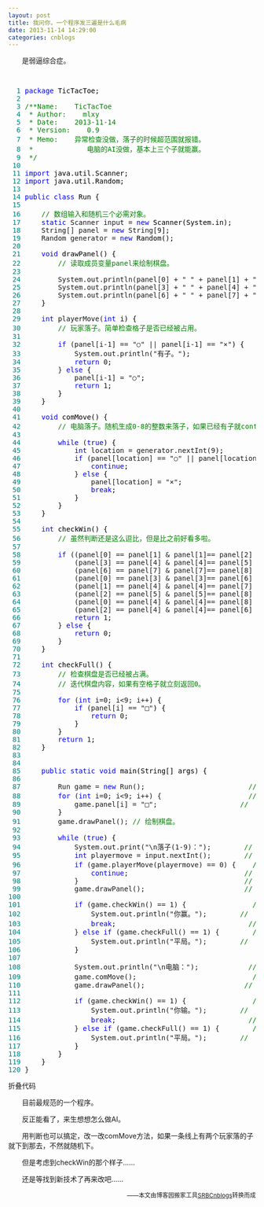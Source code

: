 ```yaml
---
layout: post
title: 我问你，一个程序发三遍是什么毛病
date: 2013-11-14 14:29:00
categories: cnblogs
---
```


<p>　　是弱逼综合症。</p>
<div class="cnblogs_code" onclick="cnblogs_code_show('f94b3fc0-0383-4bc8-b618-27363c12c15b')"><img id="code_img_closed_f94b3fc0-0383-4bc8-b618-27363c12c15b" class="code_img_closed" src="http://images.cnblogs.com/OutliningIndicators/ContractedBlock.gif" alt="" width="11" height="16" /><img id="code_img_opened_f94b3fc0-0383-4bc8-b618-27363c12c15b" class="code_img_opened" style="display: none;" onclick="cnblogs_code_hide('f94b3fc0-0383-4bc8-b618-27363c12c15b',event)" src="http://images.cnblogs.com/OutliningIndicators/ExpandedBlockStart.gif" alt="" />
<div id="cnblogs_code_open_f94b3fc0-0383-4bc8-b618-27363c12c15b" class="cnblogs_code_hide">
<pre><span style="color: #008080;">  1</span> <span style="color: #0000ff;">package</span><span style="color: #000000;"> TicTacToe;
</span><span style="color: #008080;">  2</span> 
<span style="color: #008080;">  3</span> <span style="color: #008000;">/**</span><span style="color: #008000;">Name:    TicTacToe
</span><span style="color: #008080;">  4</span> <span style="color: #008000;"> * Author:    mlxy
</span><span style="color: #008080;">  5</span> <span style="color: #008000;"> * Date:    2013-11-14
</span><span style="color: #008080;">  6</span> <span style="color: #008000;"> * Version:    0.9
</span><span style="color: #008080;">  7</span> <span style="color: #008000;"> * Memo:    异常检查没做，落子的时候超范围就报错。
</span><span style="color: #008080;">  8</span> <span style="color: #008000;"> *             电脑的AI没做，基本上三个子就能赢。
</span><span style="color: #008080;">  9</span>  <span style="color: #008000;">*/</span>
<span style="color: #008080;"> 10</span> 
<span style="color: #008080;"> 11</span> <span style="color: #0000ff;">import</span><span style="color: #000000;"> java.util.Scanner;
</span><span style="color: #008080;"> 12</span> <span style="color: #0000ff;">import</span><span style="color: #000000;"> java.util.Random;
</span><span style="color: #008080;"> 13</span> 
<span style="color: #008080;"> 14</span> <span style="color: #0000ff;">public</span> <span style="color: #0000ff;">class</span><span style="color: #000000;"> Run {
</span><span style="color: #008080;"> 15</span>     
<span style="color: #008080;"> 16</span>     <span style="color: #008000;">//</span><span style="color: #008000;"> 数组输入和随机三个必需对象。</span>
<span style="color: #008080;"> 17</span>     <span style="color: #0000ff;">static</span> Scanner input = <span style="color: #0000ff;">new</span><span style="color: #000000;"> Scanner(System.in);
</span><span style="color: #008080;"> 18</span>     String[] panel = <span style="color: #0000ff;">new</span> String[9<span style="color: #000000;">];
</span><span style="color: #008080;"> 19</span>     Random generator = <span style="color: #0000ff;">new</span><span style="color: #000000;"> Random();
</span><span style="color: #008080;"> 20</span>     
<span style="color: #008080;"> 21</span>     <span style="color: #0000ff;">void</span><span style="color: #000000;"> drawPanel() {
</span><span style="color: #008080;"> 22</span>         <span style="color: #008000;">//</span><span style="color: #008000;"> 读取成员变量panel来绘制棋盘。</span>
<span style="color: #008080;"> 23</span>         
<span style="color: #008080;"> 24</span>         System.out.println(panel[0] + " " + panel[1] + " " + panel[2<span style="color: #000000;">]);
</span><span style="color: #008080;"> 25</span>         System.out.println(panel[3] + " " + panel[4] + " " + panel[5<span style="color: #000000;">]);
</span><span style="color: #008080;"> 26</span>         System.out.println(panel[6] + " " + panel[7] + " " + panel[8<span style="color: #000000;">]);
</span><span style="color: #008080;"> 27</span> <span style="color: #000000;">    }
</span><span style="color: #008080;"> 28</span>     
<span style="color: #008080;"> 29</span>     <span style="color: #0000ff;">int</span> playerMove(<span style="color: #0000ff;">int</span><span style="color: #000000;"> i) {
</span><span style="color: #008080;"> 30</span>         <span style="color: #008000;">//</span><span style="color: #008000;"> 玩家落子。简单检查格子是否已经被占用。</span>
<span style="color: #008080;"> 31</span>         
<span style="color: #008080;"> 32</span>         <span style="color: #0000ff;">if</span> (panel[i-1] == "○" || panel[i-1] == "&times;"<span style="color: #000000;">) {
</span><span style="color: #008080;"> 33</span>             System.out.println("有子。"<span style="color: #000000;">);
</span><span style="color: #008080;"> 34</span>             <span style="color: #0000ff;">return</span> 0<span style="color: #000000;">;
</span><span style="color: #008080;"> 35</span>         } <span style="color: #0000ff;">else</span><span style="color: #000000;"> {
</span><span style="color: #008080;"> 36</span>             panel[i-1] = "○"<span style="color: #000000;">;
</span><span style="color: #008080;"> 37</span>             <span style="color: #0000ff;">return</span> 1<span style="color: #000000;">;
</span><span style="color: #008080;"> 38</span> <span style="color: #000000;">        }
</span><span style="color: #008080;"> 39</span> <span style="color: #000000;">    }
</span><span style="color: #008080;"> 40</span>     
<span style="color: #008080;"> 41</span>     <span style="color: #0000ff;">void</span><span style="color: #000000;"> comMove() {
</span><span style="color: #008080;"> 42</span>         <span style="color: #008000;">//</span><span style="color: #008000;"> 电脑落子。随机生成0-8的整数来落子，如果已经有子就continue掉重新生成。</span>
<span style="color: #008080;"> 43</span>         
<span style="color: #008080;"> 44</span>         <span style="color: #0000ff;">while</span> (<span style="color: #0000ff;">true</span><span style="color: #000000;">) {
</span><span style="color: #008080;"> 45</span>             <span style="color: #0000ff;">int</span> location = generator.nextInt(9<span style="color: #000000;">);
</span><span style="color: #008080;"> 46</span>             <span style="color: #0000ff;">if</span> (panel[location] == "○" || panel[location] == "&times;"<span style="color: #000000;">) {
</span><span style="color: #008080;"> 47</span>                 <span style="color: #0000ff;">continue</span><span style="color: #000000;">;
</span><span style="color: #008080;"> 48</span>             } <span style="color: #0000ff;">else</span><span style="color: #000000;"> {
</span><span style="color: #008080;"> 49</span>                 panel[location] = "&times;"<span style="color: #000000;">;
</span><span style="color: #008080;"> 50</span>                 <span style="color: #0000ff;">break</span><span style="color: #000000;">;
</span><span style="color: #008080;"> 51</span> <span style="color: #000000;">            }
</span><span style="color: #008080;"> 52</span> <span style="color: #000000;">        }
</span><span style="color: #008080;"> 53</span> <span style="color: #000000;">    }
</span><span style="color: #008080;"> 54</span>     
<span style="color: #008080;"> 55</span>     <span style="color: #0000ff;">int</span><span style="color: #000000;"> checkWin() {
</span><span style="color: #008080;"> 56</span>         <span style="color: #008000;">//</span><span style="color: #008000;"> 虽然判断还是这么逗比，但是比之前好看多啦。</span>
<span style="color: #008080;"> 57</span>         
<span style="color: #008080;"> 58</span>         <span style="color: #0000ff;">if</span> ((panel[0] == panel[1] &amp; panel[1]== panel[2] &amp; panel[0] != "□") || 
<span style="color: #008080;"> 59</span>             (panel[3] == panel[4] &amp; panel[4]== panel[5] &amp; panel[3] != "□") ||
<span style="color: #008080;"> 60</span>             (panel[6] == panel[7] &amp; panel[7]== panel[8] &amp; panel[6] != "□") ||
<span style="color: #008080;"> 61</span>             (panel[0] == panel[3] &amp; panel[3]== panel[6] &amp; panel[0] != "□") ||
<span style="color: #008080;"> 62</span>             (panel[1] == panel[4] &amp; panel[4]== panel[7] &amp; panel[1] != "□") ||
<span style="color: #008080;"> 63</span>             (panel[2] == panel[5] &amp; panel[5]== panel[8] &amp; panel[2] != "□") ||
<span style="color: #008080;"> 64</span>             (panel[0] == panel[4] &amp; panel[4]== panel[8] &amp; panel[0] != "□") ||
<span style="color: #008080;"> 65</span>             (panel[2] == panel[4] &amp; panel[4]== panel[6] &amp; panel[2] != "□"<span style="color: #000000;">)) {
</span><span style="color: #008080;"> 66</span>             <span style="color: #0000ff;">return</span> 1<span style="color: #000000;">;
</span><span style="color: #008080;"> 67</span>         } <span style="color: #0000ff;">else</span><span style="color: #000000;"> {
</span><span style="color: #008080;"> 68</span>             <span style="color: #0000ff;">return</span> 0<span style="color: #000000;">;
</span><span style="color: #008080;"> 69</span> <span style="color: #000000;">        }
</span><span style="color: #008080;"> 70</span> <span style="color: #000000;">    }
</span><span style="color: #008080;"> 71</span>     
<span style="color: #008080;"> 72</span>     <span style="color: #0000ff;">int</span><span style="color: #000000;"> checkFull() {
</span><span style="color: #008080;"> 73</span>         <span style="color: #008000;">//</span><span style="color: #008000;"> 检查棋盘是否已经被占满。
</span><span style="color: #008080;"> 74</span>         <span style="color: #008000;">//</span><span style="color: #008000;"> 迭代棋盘内容，如果有空格子就立刻返回0。</span>
<span style="color: #008080;"> 75</span>         
<span style="color: #008080;"> 76</span>         <span style="color: #0000ff;">for</span> (<span style="color: #0000ff;">int</span> i=0; i&lt;9; i++<span style="color: #000000;">) {
</span><span style="color: #008080;"> 77</span>             <span style="color: #0000ff;">if</span> (panel[i] == "□"<span style="color: #000000;">) {
</span><span style="color: #008080;"> 78</span>                 <span style="color: #0000ff;">return</span> 0<span style="color: #000000;">;
</span><span style="color: #008080;"> 79</span> <span style="color: #000000;">            }
</span><span style="color: #008080;"> 80</span> <span style="color: #000000;">        }
</span><span style="color: #008080;"> 81</span>         <span style="color: #0000ff;">return</span> 1<span style="color: #000000;">;
</span><span style="color: #008080;"> 82</span> <span style="color: #000000;">    }
</span><span style="color: #008080;"> 83</span>     
<span style="color: #008080;"> 84</span>     
<span style="color: #008080;"> 85</span>     <span style="color: #0000ff;">public</span> <span style="color: #0000ff;">static</span> <span style="color: #0000ff;">void</span><span style="color: #000000;"> main(String[] args) {
</span><span style="color: #008080;"> 86</span>         
<span style="color: #008080;"> 87</span>         Run game = <span style="color: #0000ff;">new</span> Run();                         <span style="color: #008000;">//</span> 
<span style="color: #008080;"> 88</span>         <span style="color: #0000ff;">for</span> (<span style="color: #0000ff;">int</span> i=0; i&lt;9; i++) {                     <span style="color: #008000;">//</span><span style="color: #008000;"> 创建新对象并初始化棋盘内容。</span>
<span style="color: #008080;"> 89</span>             game.panel[i] = "□";                    <span style="color: #008000;">//
</span><span style="color: #008080;"> 90</span> <span style="color: #000000;">        }
</span><span style="color: #008080;"> 91</span>         game.drawPanel(); <span style="color: #008000;">//</span><span style="color: #008000;"> 绘制棋盘。</span>
<span style="color: #008080;"> 92</span>         
<span style="color: #008080;"> 93</span>         <span style="color: #0000ff;">while</span> (<span style="color: #0000ff;">true</span><span style="color: #000000;">) {
</span><span style="color: #008080;"> 94</span>             System.out.print("\n落子(1-9)：");        <span style="color: #008000;">//
</span><span style="color: #008080;"> 95</span>             <span style="color: #0000ff;">int</span> playermove = input.nextInt();        <span style="color: #008000;">//
</span><span style="color: #008080;"> 96</span>             <span style="color: #0000ff;">if</span> (game.playerMove(playermove) == 0) {    <span style="color: #008000;">//</span><span style="color: #008000;"> 获取玩家输入并检查是否已落子后重绘棋盘。</span>
<span style="color: #008080;"> 97</span>                 <span style="color: #0000ff;">continue</span>;                            <span style="color: #008000;">//
</span><span style="color: #008080;"> 98</span>             }                                        <span style="color: #008000;">//
</span><span style="color: #008080;"> 99</span>             game.drawPanel();                        <span style="color: #008000;">//
</span><span style="color: #008080;">100</span>             
<span style="color: #008080;">101</span>             <span style="color: #0000ff;">if</span> (game.checkWin() == 1) {                <span style="color: #008000;">//
</span><span style="color: #008080;">102</span>                 System.out.println("你赢。");        <span style="color: #008000;">//
</span><span style="color: #008080;">103</span>                 <span style="color: #0000ff;">break</span>;                                <span style="color: #008000;">//</span><span style="color: #008000;"> 进行玩家胜负判断。</span>
<span style="color: #008080;">104</span>             } <span style="color: #0000ff;">else</span> <span style="color: #0000ff;">if</span> (game.checkFull() == 1) {        <span style="color: #008000;">//
</span><span style="color: #008080;">105</span>                 System.out.println("平局。");        <span style="color: #008000;">//
</span><span style="color: #008080;">106</span> <span style="color: #000000;">            }
</span><span style="color: #008080;">107</span>             
<span style="color: #008080;">108</span>             System.out.println("\n电脑：");            <span style="color: #008000;">//
</span><span style="color: #008080;">109</span>             game.comMove();                            <span style="color: #008000;">//</span><span style="color: #008000;"> 电脑落子并重绘棋盘。</span>
<span style="color: #008080;">110</span>             game.drawPanel();                        <span style="color: #008000;">//
</span><span style="color: #008080;">111</span>             
<span style="color: #008080;">112</span>             <span style="color: #0000ff;">if</span> (game.checkWin() == 1) {                <span style="color: #008000;">//
</span><span style="color: #008080;">113</span>                 System.out.println("你输。");        <span style="color: #008000;">//
</span><span style="color: #008080;">114</span>                 <span style="color: #0000ff;">break</span>;                                <span style="color: #008000;">//</span><span style="color: #008000;"> 进行电脑胜负判断。</span>
<span style="color: #008080;">115</span>             } <span style="color: #0000ff;">else</span> <span style="color: #0000ff;">if</span> (game.checkFull() == 1) {        <span style="color: #008000;">//
</span><span style="color: #008080;">116</span>                 System.out.println("平局。");        <span style="color: #008000;">//
</span><span style="color: #008080;">117</span> <span style="color: #000000;">            }
</span><span style="color: #008080;">118</span> <span style="color: #000000;">        }
</span><span style="color: #008080;">119</span> <span style="color: #000000;">    }
</span><span style="color: #008080;">120</span> }</pre>
</div>
<span class="cnblogs_code_collapse">折叠代码</span></div>
<p>　　目前最规范的一个程序。</p>
<p>　　反正能看了，来生想想怎么做AI。</p>
<p>　　用判断也可以搞定，改一改comMove方法，如果一条线上有两个玩家落的子就下到那去，不然就随机下。</p>
<p>　　但是考虑到checkWin的那个样子&hellip;&hellip;</p>
<p>　　还是等找到新技术了再来改吧&hellip;&hellip;</p>

<p align=right><span style="font-size: 12px">——本文由博客园搬家工具<a href="https://github.com/mlxy/SRBCnblogs">SRBCnblogs</a>转换而成</span></p>